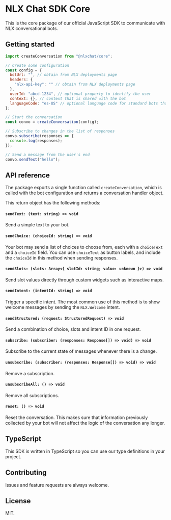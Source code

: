 # NLX Chat SDK Core

This is the core package of our official JavaScript SDK to communicate with NLX conversational bots.

## Getting started

```js
import createConversation from "@nlxchat/core";

// Create some configuration
const config = {
  botUrl: "", // obtain from NLX deployments page
  headers: {
    "nlx-api-key": "" // obtain from NLX deployments page
  },
  userId: "abcd-1234", // optional property to identify the user
  context: {}, // context that is shared with the bot
  languageCode: "es-US" // optional language code for standard bots that do not run on US English
};

// Start the conversation
const convo = createConversation(config);

// Subscribe to changes in the list of responses
convo.subscribe(responses => {
  console.log(responses);
});

// Send a message from the user's end
convo.sendText("hello");
```

## API reference

The package exports a single function called `createConversation`, which is called with the bot configuration and returns a conversation handler object. 

This return object has the following methods:

#### `sendText: (text: string) => void`

Send a simple text to your bot.

#### `sendChoice: (choiceId: string) => void`

Your bot may send a list of choices to choose from, each with a `choiceText` and a `choiceId` field. You can use `choiceText` as button labels, and include the `choiceId` in this method when sending responses.

#### `sendSlots: (slots: Array<{ slotId: string; value: unknown }>) => void`

Send slot values directly through custom widgets such as interactive maps.

#### `sendIntent: (intentId: string) => void`

Trigger a specific intent. The most common use of this method is to show welcome messages by sending the `NLX.Welcome` intent.

#### `sendStructured: (request: StructuredRequest) => void`

Send a combination of choice, slots and intent ID in one request.

#### `subscribe: (subscriber: (responses: Response[]) => void) => void`

Subscribe to the current state of messages whenever there is a change.

#### `unsubscribe: (subscriber: (responses: Response[]) => void) => void`

Remove a subscription.

#### `unsubscribeAll: () => void`

Remove all subscriptions.

#### `reset: () => void`

Reset the conversation. This makes sure that information previously collected by your bot will not affect the logic of the conversation any longer.

## TypeScript

This SDK is written in TypeScript so you can use our type definitions in your project.

## Contributing

Issues and feature requests are always welcome.

## License

MIT.
